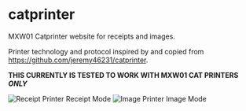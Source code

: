# catprinter
MXW01 Catprinter website for receipts and images.

Printer technology and protocol inspired by and copied from https://github.com/jeremy46231/catprinter.

**THIS CURRENTLY IS TESTED TO WORK WITH MXW01 CAT PRINTERS *ONLY***

![Receipt Printer](https://github.com/user-attachments/assets/e0378e3f-9ef6-4e89-b04f-526e34bbac1c)
Receipt Mode
![Image Printer](https://github.com/user-attachments/assets/e46430e8-c1cd-4e67-b442-5100d659e0c1)
Image Mode
